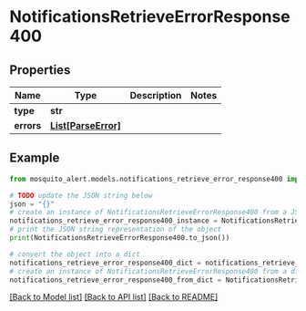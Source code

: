 # NotificationsRetrieveErrorResponse400


## Properties

Name | Type | Description | Notes
------------ | ------------- | ------------- | -------------
**type** | **str** |  | 
**errors** | [**List[ParseError]**](ParseError.md) |  | 

## Example

```python
from mosquito_alert.models.notifications_retrieve_error_response400 import NotificationsRetrieveErrorResponse400

# TODO update the JSON string below
json = "{}"
# create an instance of NotificationsRetrieveErrorResponse400 from a JSON string
notifications_retrieve_error_response400_instance = NotificationsRetrieveErrorResponse400.from_json(json)
# print the JSON string representation of the object
print(NotificationsRetrieveErrorResponse400.to_json())

# convert the object into a dict
notifications_retrieve_error_response400_dict = notifications_retrieve_error_response400_instance.to_dict()
# create an instance of NotificationsRetrieveErrorResponse400 from a dict
notifications_retrieve_error_response400_from_dict = NotificationsRetrieveErrorResponse400.from_dict(notifications_retrieve_error_response400_dict)
```
[[Back to Model list]](../README.md#documentation-for-models) [[Back to API list]](../README.md#documentation-for-api-endpoints) [[Back to README]](../README.md)


